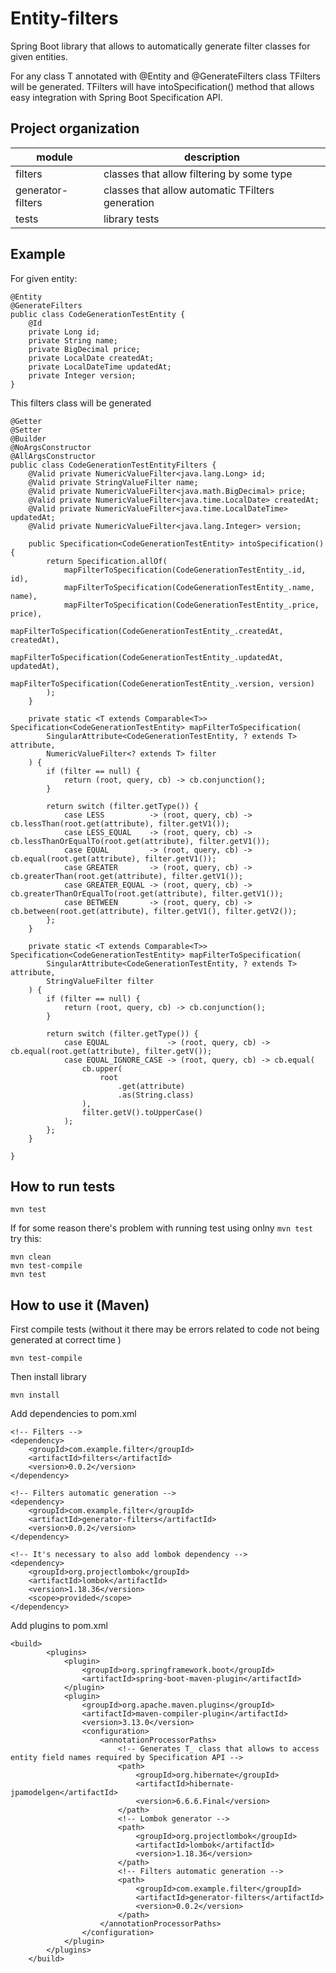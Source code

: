 # Entity-filters

Spring Boot library that allows to automatically generate filter classes for given entities. 

For any class T annotated with @Entity and @GenerateFilters class TFilters will be generated.
TFilters will have intoSpecification() method that allows easy integration with Spring Boot
Specification API.


## Project organization
| module | description |
| --- | --- |
| filters | classes that allow filtering by some type |
| generator-filters | classes that allow automatic TFilters generation |
| tests | library tests |

## Example
For given entity:
```
@Entity
@GenerateFilters
public class CodeGenerationTestEntity {
    @Id
    private Long id;
    private String name;
    private BigDecimal price;
    private LocalDate createdAt;
    private LocalDateTime updatedAt;
    private Integer version;
}
```
This filters class will be generated
```
@Getter
@Setter
@Builder
@NoArgsConstructor
@AllArgsConstructor
public class CodeGenerationTestEntityFilters {
	@Valid private NumericValueFilter<java.lang.Long> id;
	@Valid private StringValueFilter name;
	@Valid private NumericValueFilter<java.math.BigDecimal> price;
	@Valid private NumericValueFilter<java.time.LocalDate> createdAt;
	@Valid private NumericValueFilter<java.time.LocalDateTime> updatedAt;
	@Valid private NumericValueFilter<java.lang.Integer> version;

	public Specification<CodeGenerationTestEntity> intoSpecification() {
		return Specification.allOf(
			mapFilterToSpecification(CodeGenerationTestEntity_.id, id),
			mapFilterToSpecification(CodeGenerationTestEntity_.name, name),
			mapFilterToSpecification(CodeGenerationTestEntity_.price, price),
			mapFilterToSpecification(CodeGenerationTestEntity_.createdAt, createdAt),
			mapFilterToSpecification(CodeGenerationTestEntity_.updatedAt, updatedAt),
			mapFilterToSpecification(CodeGenerationTestEntity_.version, version)
		);
	}

	private static <T extends Comparable<T>> Specification<CodeGenerationTestEntity> mapFilterToSpecification(
		SingularAttribute<CodeGenerationTestEntity, ? extends T> attribute,
		NumericValueFilter<? extends T> filter
	) {
		if (filter == null) {
			return (root, query, cb) -> cb.conjunction();
		}

		return switch (filter.getType()) {
			case LESS          -> (root, query, cb) -> cb.lessThan(root.get(attribute), filter.getV1());
			case LESS_EQUAL    -> (root, query, cb) -> cb.lessThanOrEqualTo(root.get(attribute), filter.getV1());
			case EQUAL         -> (root, query, cb) -> cb.equal(root.get(attribute), filter.getV1());
			case GREATER       -> (root, query, cb) -> cb.greaterThan(root.get(attribute), filter.getV1());
			case GREATER_EQUAL -> (root, query, cb) -> cb.greaterThanOrEqualTo(root.get(attribute), filter.getV1());
			case BETWEEN       -> (root, query, cb) -> cb.between(root.get(attribute), filter.getV1(), filter.getV2());
		};
	}

	private static <T extends Comparable<T>> Specification<CodeGenerationTestEntity> mapFilterToSpecification(
		SingularAttribute<CodeGenerationTestEntity, ? extends T> attribute,
		StringValueFilter filter
	) {
		if (filter == null) {
			return (root, query, cb) -> cb.conjunction();
		}

		return switch (filter.getType()) {
			case EQUAL             -> (root, query, cb) -> cb.equal(root.get(attribute), filter.getV());
			case EQUAL_IGNORE_CASE -> (root, query, cb) -> cb.equal(
				cb.upper(
					root
						.get(attribute)
						.as(String.class)
				),
				filter.getV().toUpperCase()
			);
		};
	}

}

```

## How to run tests
```
mvn test
```

If for some reason there's problem with running test using onlny ```mvn test``` try this:

```
mvn clean
mvn test-compile
mvn test
```

## How to use it (Maven)
First compile tests (without it there may be errors related to code not being generated at correct time )
```
mvn test-compile
```
Then install library
```
mvn install
```

Add dependencies to pom.xml
```
<!-- Filters -->
<dependency>
	<groupId>com.example.filter</groupId>
	<artifactId>filters</artifactId>
	<version>0.0.2</version>
</dependency>

<!-- Filters automatic generation -->
<dependency>
	<groupId>com.example.filter</groupId>
	<artifactId>generator-filters</artifactId>
	<version>0.0.2</version>
</dependency>

<!-- It's necessary to also add lombok dependency -->
<dependency>
    <groupId>org.projectlombok</groupId>
    <artifactId>lombok</artifactId>
    <version>1.18.36</version>
    <scope>provided</scope>
</dependency>
```

Add plugins to pom.xml
```
<build>
		<plugins>
			<plugin>
				<groupId>org.springframework.boot</groupId>
				<artifactId>spring-boot-maven-plugin</artifactId>
			</plugin>
			<plugin>
				<groupId>org.apache.maven.plugins</groupId>
				<artifactId>maven-compiler-plugin</artifactId>
				<version>3.13.0</version>
				<configuration>
					<annotationProcessorPaths>
						<!-- Generates T_ class that allows to access entity field names required by Specification API -->
						<path>
							<groupId>org.hibernate</groupId>
							<artifactId>hibernate-jpamodelgen</artifactId>
							<version>6.6.6.Final</version>
						</path>
						<!-- Lombok generator -->
						<path>
							<groupId>org.projectlombok</groupId>
							<artifactId>lombok</artifactId>
							<version>1.18.36</version>
						</path>
						<!-- Filters automatic generation -->
						<path>
							<groupId>com.example.filter</groupId>
							<artifactId>generator-filters</artifactId>
							<version>0.0.2</version>
						</path>
					</annotationProcessorPaths>
				</configuration>
			</plugin>
		</plugins>
	</build>
```